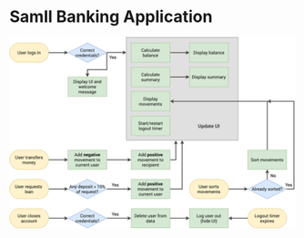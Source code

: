 # Samll Banking Application
![Flow Chart](https://github.com/AnhLamTruong/BanklistUpdated/blob/main/Banklist_GUI/Bankist-flowchart.png)
